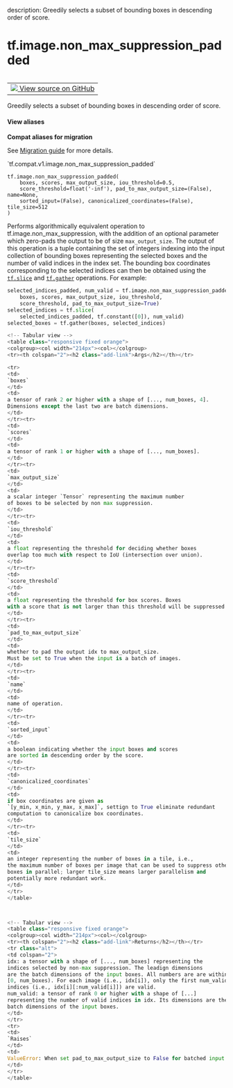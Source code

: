 description: Greedily selects a subset of bounding boxes in descending order of score.

<div itemscope itemtype="http://developers.google.com/ReferenceObject">
<meta itemprop="name" content="tf.image.non_max_suppression_padded" />
<meta itemprop="path" content="Stable" />
</div>

# tf.image.non_max_suppression_padded

<!-- Insert buttons and diff -->

<table class="tfo-notebook-buttons tfo-api nocontent" align="left">
<td>
  <a target="_blank" href="https://github.com/tensorflow/tensorflow/blob/r2.3/tensorflow/python/ops/image_ops_impl.py#L4518-L4594">
    <img src="https://www.tensorflow.org/images/GitHub-Mark-32px.png" />
    View source on GitHub
  </a>
</td>
</table>



Greedily selects a subset of bounding boxes in descending order of score.

<section class="expandable">
  <h4 class="showalways">View aliases</h4>
  <p>
<b>Compat aliases for migration</b>
<p>See
<a href="https://www.tensorflow.org/guide/migrate">Migration guide</a> for
more details.</p>
<p>`tf.compat.v1.image.non_max_suppression_padded`</p>
</p>
</section>

<pre class="devsite-click-to-copy prettyprint lang-py tfo-signature-link">
<code>tf.image.non_max_suppression_padded(
    boxes, scores, max_output_size, iou_threshold=0.5,
    score_threshold=float('-inf'), pad_to_max_output_size=(False), name=None,
    sorted_input=(False), canonicalized_coordinates=(False), tile_size=512
)
</code></pre>



<!-- Placeholder for "Used in" -->

Performs algorithmically equivalent operation to tf.image.non_max_suppression,
with the addition of an optional parameter which zero-pads the output to
be of size `max_output_size`.
The output of this operation is a tuple containing the set of integers
indexing into the input collection of bounding boxes representing the selected
boxes and the number of valid indices in the index set.  The bounding box
coordinates corresponding to the selected indices can then be obtained using
the <a href="../../tf/slice.md"><code>tf.slice</code></a> and <a href="../../tf/gather.md"><code>tf.gather</code></a> operations.  For example:
  ```python
  selected_indices_padded, num_valid = tf.image.non_max_suppression_padded(
      boxes, scores, max_output_size, iou_threshold,
      score_threshold, pad_to_max_output_size=True)
  selected_indices = tf.slice(
      selected_indices_padded, tf.constant([0]), num_valid)
  selected_boxes = tf.gather(boxes, selected_indices)

<!-- Tabular view -->
 <table class="responsive fixed orange">
<colgroup><col width="214px"><col></colgroup>
<tr><th colspan="2"><h2 class="add-link">Args</h2></th></tr>

<tr>
<td>
`boxes`
</td>
<td>
a tensor of rank 2 or higher with a shape of [..., num_boxes, 4].
Dimensions except the last two are batch dimensions.
</td>
</tr><tr>
<td>
`scores`
</td>
<td>
a tensor of rank 1 or higher with a shape of [..., num_boxes].
</td>
</tr><tr>
<td>
`max_output_size`
</td>
<td>
a scalar integer `Tensor` representing the maximum number
of boxes to be selected by non max suppression.
</td>
</tr><tr>
<td>
`iou_threshold`
</td>
<td>
a float representing the threshold for deciding whether boxes
overlap too much with respect to IoU (intersection over union).
</td>
</tr><tr>
<td>
`score_threshold`
</td>
<td>
a float representing the threshold for box scores. Boxes
with a score that is not larger than this threshold will be suppressed.
</td>
</tr><tr>
<td>
`pad_to_max_output_size`
</td>
<td>
whether to pad the output idx to max_output_size.
Must be set to True when the input is a batch of images.
</td>
</tr><tr>
<td>
`name`
</td>
<td>
name of operation.
</td>
</tr><tr>
<td>
`sorted_input`
</td>
<td>
a boolean indicating whether the input boxes and scores
are sorted in descending order by the score.
</td>
</tr><tr>
<td>
`canonicalized_coordinates`
</td>
<td>
if box coordinates are given as
`[y_min, x_min, y_max, x_max]`, settign to True eliminate redundant
computation to canonicalize box coordinates.
</td>
</tr><tr>
<td>
`tile_size`
</td>
<td>
an integer representing the number of boxes in a tile, i.e.,
the maximum number of boxes per image that can be used to suppress other
boxes in parallel; larger tile_size means larger parallelism and
potentially more redundant work.
</td>
</tr>
</table>



<!-- Tabular view -->
 <table class="responsive fixed orange">
<colgroup><col width="214px"><col></colgroup>
<tr><th colspan="2"><h2 class="add-link">Returns</h2></th></tr>
<tr class="alt">
<td colspan="2">
idx: a tensor with a shape of [..., num_boxes] representing the
indices selected by non-max suppression. The leadign dimensions
are the batch dimensions of the input boxes. All numbers are are within
[0, num_boxes). For each image (i.e., idx[i]), only the first num_valid[i]
indices (i.e., idx[i][:num_valid[i]]) are valid.
num_valid: a tensor of rank 0 or higher with a shape of [...]
representing the number of valid indices in idx. Its dimensions are the
batch dimensions of the input boxes.
</td>
</tr>
<tr>
<td>
`Raises`
</td>
<td>
ValueError: When set pad_to_max_output_size to False for batched input.
</td>
</tr>
</table>


